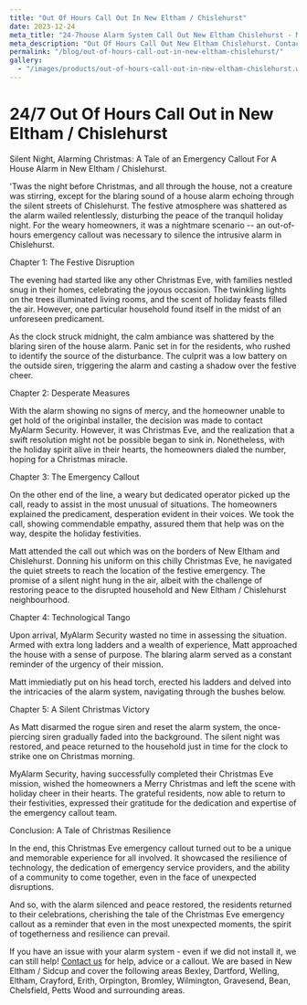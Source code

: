 ```yaml
---
title: "Out Of Hours Call Out In New Eltham / Chislehurst"
date: 2023-12-24
meta_title: "24-7house Alarm System Call Out New Eltham Chislehurst - MyAlarm Security"
meta_description: "Out Of Hours Call Out New Eltham Chislehurst. Contact us for your burglar alarm and cctv needs. We cover Bromley Orpington Bexley Dartford Greenwich and more"
permalink: "/blog/out-of-hours-call-out-in-new-eltham-chislehurst/"
gallery:
  - "/images/products/out-of-hours-call-out-in-new-eltham-chislehurst.webp"
---
```


# 24/7 Out Of Hours Call Out in New Eltham / Chislehurst 

Silent Night, Alarming Christmas: A Tale of an Emergency Callout For A House Alarm in New Eltham / Chislehurst.

\'Twas the night before Christmas, and all through the house, not a creature was stirring, except for the blaring sound of a house alarm echoing through the silent streets of Chislehurst. The festive atmosphere was shattered as the alarm wailed relentlessly, disturbing the peace of the tranquil holiday night. For the weary homeowners, it was a nightmare scenario -- an out-of-hours emergency callout was necessary to silence the intrusive alarm in Chislehurst.

Chapter 1: The Festive Disruption

The evening had started like any other Christmas Eve, with families nestled snug in their homes, celebrating the joyous occasion. The twinkling lights on the trees illuminated living rooms, and the scent of holiday feasts filled the air. However, one particular household found itself in the midst of an unforeseen predicament.

As the clock struck midnight, the calm ambiance was shattered by the blaring siren of the house alarm. Panic set in for the residents, who rushed to identify the source of the disturbance. The culprit was a low battery on the outside siren, triggering the alarm and casting a shadow over the festive cheer.

Chapter 2: Desperate Measures

With the alarm showing no signs of mercy, and the homeowner unable to get hold of the originbal installer, the decision was made to contact MyAlarm Security. However, it was Christmas Eve, and the realization that a swift resolution might not be possible began to sink in. Nonetheless, with the holiday spirit alive in their hearts, the homeowners dialed the number, hoping for a Christmas miracle.

Chapter 3: The Emergency Callout

On the other end of the line, a weary but dedicated operator picked up the call, ready to assist in the most unusual of situations. The homeowners explained the predicament, desperation evident in their voices. We took the call, showing commendable empathy, assured them that help was on the way, despite the holiday festivities.

Matt attended the call out which was on the borders of New Eltham and Chislehurst. Donning his uniform on this chilly Christmas Eve, he navigated the quiet streets to reach the location of the festive emergency. The promise of a silent night hung in the air, albeit with the challenge of restoring peace to the disrupted household and New Eltham / Chislehurst neighbourhood.

Chapter 4: Technological Tango

Upon arrival, MyAlarm Security wasted no time in assessing the situation. Armed with extra long ladders and a wealth of experience, Matt approached the house with a sense of purpose. The blaring alarm served as a constant reminder of the urgency of their mission.

Matt immiediatly put on his head torch, erected his ladders and delved into the intricacies of the alarm system, navigating through the bushes below.

Chapter 5: A Silent Christmas Victory

As Matt disarmed the rogue siren and reset the alarm system, the once-piercing siren gradually faded into the background. The silent night was restored, and peace returned to the household just in time for the clock to strike one on Christmas morning.

MyAlarm Security, having successfully completed their Christmas Eve mission, wished the homeowners a Merry Christmas and left the scene with holiday cheer in their hearts. The grateful residents, now able to return to their festivities, expressed their gratitude for the dedication and expertise of the emergency callout team.

Conclusion: A Tale of Christmas Resilience

In the end, this Christmas Eve emergency callout turned out to be a unique and memorable experience for all involved. It showcased the resilience of technology, the dedication of emergency service providers, and the ability of a community to come together, even in the face of unexpected disruptions.

And so, with the alarm silenced and peace restored, the residents returned to their celebrations, cherishing the tale of the Christmas Eve emergency callout as a reminder that even in the most unexpected moments, the spirit of togetherness and resilience can prevail.

If you have an issue with your alarm system - even if we did not install it, we can still help! [Contact us](/contact/) for help, advice or a callout. We are based in New Eltham / Sidcup and cover the following areas Bexley, Dartford, Welling, Eltham, Crayford, Erith, Orpington, Bromley, Wilmington, Gravesend, Bean, Chelsfield, Petts Wood and surrounding areas.